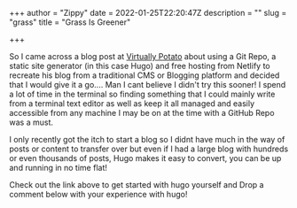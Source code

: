 +++
author = "Zippy"
date = 2022-01-25T22:20:47Z
description = ""
slug = "grass"
title = "Grass Is Greener"

+++

So I came across a blog post at [Virtually Potato](https://www.virtuallypotato.com/ "Virtually Potato") about using a Git Repo, a static site generator (in this case Hugo) and free hosting from Netlify to recreate his blog from a traditional CMS or Blogging platform and decided that I would give it a go.... Man I cant believe I didn't try this sooner! I spend a lot of time in the terminal so finding something that I could mainly write from a terminal text editor as well as keep it all managed and easily accessible from any machine I may be on at the time with a GitHub Repo was a must. 

I only recently got the itch to start a blog so I didnt have much in the way of posts or content to transfer over but even if I had a large blog with hundreds or even thousands of posts, Hugo makes it easy to convert, you can be up and running in no time flat!

Check out the link above to get started with hugo yourself and Drop a comment below with your experience with hugo!